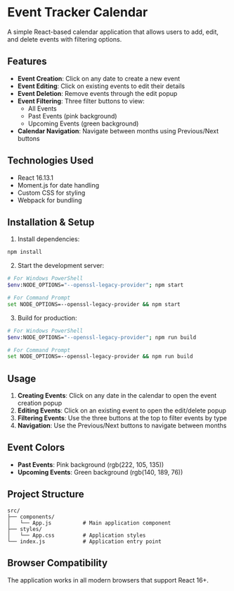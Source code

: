 # Event Tracker Calendar

A simple React-based calendar application that allows users to add, edit, and delete events with filtering options.

## Features

- **Event Creation**: Click on any date to create a new event
- **Event Editing**: Click on existing events to edit their details
- **Event Deletion**: Remove events through the edit popup
- **Event Filtering**: Three filter buttons to view:
  - All Events
  - Past Events (pink background)
  - Upcoming Events (green background)
- **Calendar Navigation**: Navigate between months using Previous/Next buttons

## Technologies Used

- React 16.13.1
- Moment.js for date handling
- Custom CSS for styling
- Webpack for bundling

## Installation & Setup

1. Install dependencies:
```bash
npm install
```

2. Start the development server:
```bash
# For Windows PowerShell
$env:NODE_OPTIONS="--openssl-legacy-provider"; npm start

# For Command Prompt
set NODE_OPTIONS=--openssl-legacy-provider && npm start
```

3. Build for production:
```bash
# For Windows PowerShell
$env:NODE_OPTIONS="--openssl-legacy-provider"; npm run build

# For Command Prompt
set NODE_OPTIONS=--openssl-legacy-provider && npm run build
```

## Usage

1. **Creating Events**: Click on any date in the calendar to open the event creation popup
2. **Editing Events**: Click on an existing event to open the edit/delete popup
3. **Filtering Events**: Use the three buttons at the top to filter events by type
4. **Navigation**: Use the Previous/Next buttons to navigate between months

## Event Colors

- **Past Events**: Pink background (rgb(222, 105, 135))
- **Upcoming Events**: Green background (rgb(140, 189, 76))

## Project Structure

```
src/
├── components/
│   └── App.js          # Main application component
├── styles/
│   └── App.css         # Application styles
└── index.js            # Application entry point
```

## Browser Compatibility

The application works in all modern browsers that support React 16+.